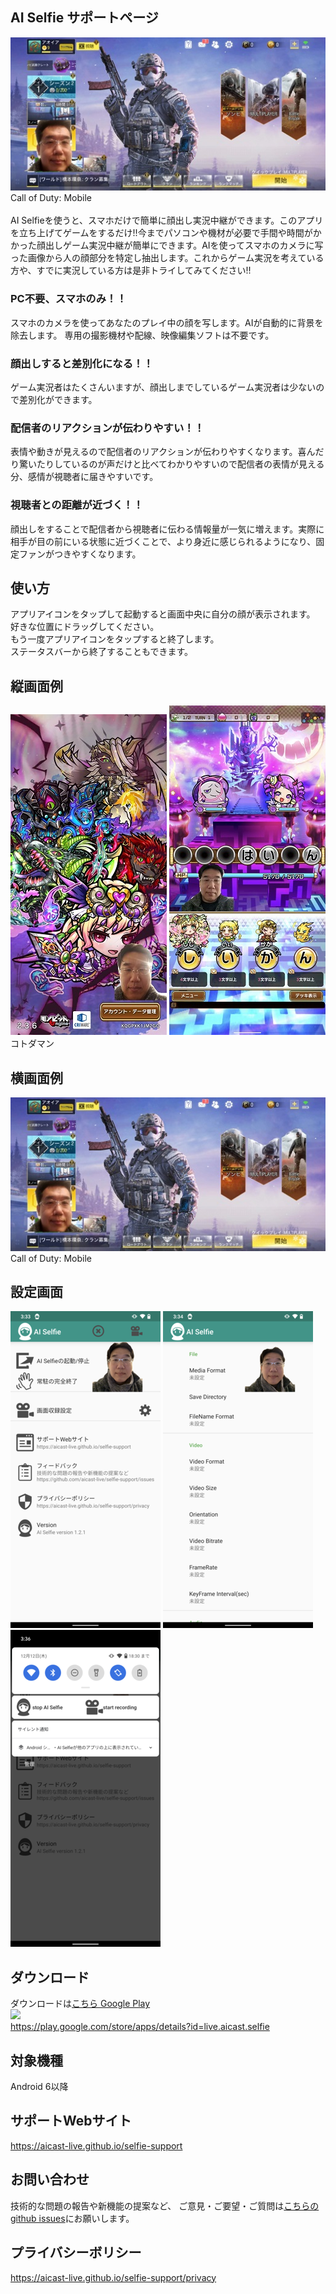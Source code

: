 ## AI Selfie サポートページ
![](images/s3.jpg) <br>
Call of Duty: Mobile<br>
<br>
AI Selfieを使うと、スマホだけで簡単に顔出し実況中継ができます。このアプリを立ち上げてゲームをするだけ!!今までパソコンや機材が必要で手間や時間がかかった顔出しゲーム実況中継が簡単にできます。AIを使ってスマホのカメラに写った画像から人の顔部分を特定し抽出します。これからゲーム実況を考えている方や、すでに実況している方は是非トライしてみてください!!

### PC不要、スマホのみ！！
スマホのカメラを使ってあなたのプレイ中の顔を写します。AIが自動的に背景を除去します。
専用の撮影機材や配線、映像編集ソフトは不要です。

### 顔出しすると差別化になる！！
ゲーム実況者はたくさんいますが、顔出しまでしているゲーム実況者は少ないので差別化ができます。

### 配信者のリアクションが伝わりやすい！！
表情や動きが見えるので配信者のリアクションが伝わりやすくなります。喜んだり驚いたりしているのが声だけと比べてわかりやすいので配信者の表情が見える分、感情が視聴者に届きやすいです。

### 視聴者との距離が近づく！！
顔出しをすることで配信者から視聴者に伝わる情報量が一気に増えます。実際に相手が目の前にいる状態に近づくことで、より身近に感じられるようになり、固定ファンがつきやすくなります。

## 使い方
アプリアイコンをタップして起動すると画面中央に自分の顔が表示されます。<br>
好きな位置にドラッグしてください。<br>
もう一度アプリアイコンをタップすると終了します。<br>
ステータスバーから終了することもできます。<br>

## 縦画面例
![](images/s1.jpg) ![](images/s2.jpg)<br>
コトダマン

## 横画面例
![](images/s3.jpg)<br>
Call of Duty: Mobile

## 設定画面
![](images/device-2019-12-12-033350_240.png) ![](images/device-2019-12-12-033507_240.png) ![](images/device-2019-12-12-033622_240.png) <br>

## ダウンロード
ダウンロードは[こちら Google Play](https://play.google.com/store/apps/details?id=live.aicast.selfie)<br>
<a href="https://play.google.com/store/apps/details?id=live.aicast.selfie"><img src="https://play.google.com/intl/en_us/badges/images/generic/en_badge_web_generic.png" height="75"></a><br>
https://play.google.com/store/apps/details?id=live.aicast.selfie

## 対象機種
Android 6以降

## サポートWebサイト
<a href="https://aicast-live.github.io/selfie-support">https://aicast-live.github.io/selfie-support</a>

## お問い合わせ
技術的な問題の報告や新機能の提案など、
ご意見・ご要望・ご質問は[こちらのgithub issues](https://github.com/aicast-live/selfie-support/issues)にお願いします。

## プライバシーボリシー
<a href="https://aicast-live.github.io/selfie-support/privacy">https://aicast-live.github.io/selfie-support/privacy</a>

